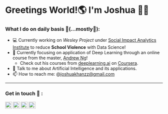 # Greetings World!:earth_americas: I'm Joshua :wave::grin:

### **What I do on daily basis :thinking:(...mostly:rofl:):**

- :computer: Currently working on  _Wesley Project_ under [Social Impact Analytics Institute](https://www.siainstitute.org/) to reduce **School Violence** with Data Science!
- 🌱 Currently focusing on application of Deep Learning through an online course from the master, [Andrew Ng](https://www.andrewng.org/)!
   - Check out his courses from [deeplearning.ai](https://www.deeplearning.ai/) on [Coursera](https://www.coursera.org/instructor/andrewng).
- 💬 Talk to me about Artificial Intelligence and its applications.
- 📫 How to reach me: @joshuakhanzz@gmail.com

---

### **Get in touch :handshake:	:**
[<img align="left" alt="codeSTACKr | LinkedIn" width="22px" src="https://www.flaticon.com/svg/static/icons/svg/174/174857.svg" />](https://www.linkedin.com/in/joshkan/)
[<img align="left" alt="codeSTACKr | Instagram" width="22px" src="https://www.flaticon.com/svg/static/icons/svg/1409/1409946.svg" />](https://www.instagram.com/joshuakan_/)
[<img align="left" alt="codeSTACKr | Discord" width="22px" src="https://www.flaticon.com/svg/static/icons/svg/2111/2111370.svg" />](watanbub#8935)
[<img align="left" alt="codeSTACKr | Medium" width="22px" src="https://www.flaticon.com/svg/static/icons/svg/2111/2111505.svg" />](https://medium.com/@joshuakan_)
